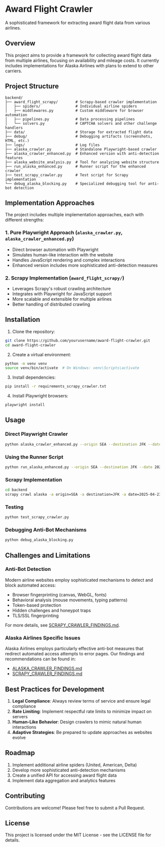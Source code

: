 # Award Flight Crawler

A sophisticated framework for extracting award flight data from various airlines.

## Overview

This project aims to provide a framework for collecting award flight data from multiple airlines, focusing on availability and mileage costs. It currently includes implementations for Alaska Airlines with plans to extend to other carriers.

## Project Structure

```
backend/
├── award_flight_scrapy/        # Scrapy-based crawler implementation
│   ├── spiders/                # Individual airline spiders
│   ├── middlewares.py          # Custom middleware for browser automation
│   ├── pipelines.py            # Data processing pipelines
│   └── solvers.py              # CAPTCHA solvers and other challenge handlers
├── data/                       # Storage for extracted flight data
├── debug/                      # Debugging artifacts (screenshots, HTML, etc.)
├── logs/                       # Log files
├── alaska_crawler.py           # Standalone Playwright-based crawler
├── alaska_crawler_enhanced.py  # Enhanced version with anti-detection features
├── alaska_website_analysis.py  # Tool for analyzing website structure
├── run_alaska_enhanced.py      # Runner script for the enhanced crawler
├── test_scrapy_crawler.py      # Test script for Scrapy implementation
└── debug_alaska_blocking.py    # Specialized debugging tool for anti-bot detection
```

## Implementation Approaches

The project includes multiple implementation approaches, each with different strengths:

### 1. Pure Playwright Approach (`alaska_crawler.py`, `alaska_crawler_enhanced.py`)

- Direct browser automation with Playwright
- Simulates human-like interaction with the website
- Handles JavaScript rendering and complex interactions
- Enhanced version includes more sophisticated anti-detection measures

### 2. Scrapy Implementation (`award_flight_scrapy/`)

- Leverages Scrapy's robust crawling architecture
- Integrates with Playwright for JavaScript support
- More scalable and extensible for multiple airlines
- Better handling of distributed crawling

## Installation

1. Clone the repository:
```bash
git clone https://github.com/yourusername/award-flight-crawler.git
cd award-flight-crawler
```

2. Create a virtual environment:
```bash
python -m venv venv
source venv/bin/activate  # On Windows: venv\Scripts\activate
```

3. Install dependencies:
```bash
pip install -r requirements_scrapy_crawler.txt
```

4. Install Playwright browsers:
```bash
playwright install
```

## Usage

### Direct Playwright Crawler

```bash
python alaska_crawler_enhanced.py --origin SEA --destination JFK --date 2025-04-23 --headless
```

### Using the Runner Script

```bash
python run_alaska_enhanced.py --origin SEA --destination JFK --date 2025-04-23 --timeout 120
```

### Scrapy Implementation

```bash
cd backend
scrapy crawl alaska -a origin=SEA -a destination=JFK -a date=2025-04-23
```

### Testing

```bash
python test_scrapy_crawler.py
```

### Debugging Anti-Bot Mechanisms

```bash
python debug_alaska_blocking.py
```

## Challenges and Limitations

### Anti-Bot Detection

Modern airline websites employ sophisticated mechanisms to detect and block automated access:

- Browser fingerprinting (canvas, WebGL, fonts)
- Behavioral analysis (mouse movements, typing patterns)
- Token-based protection
- Hidden challenges and honeypot traps
- TLS/SSL fingerprinting

For more details, see [SCRAPY_CRAWLER_FINDINGS.md](SCRAPY_CRAWLER_FINDINGS.md).

### Alaska Airlines Specific Issues

Alaska Airlines employs particularly effective anti-bot measures that redirect automated access attempts to error pages. Our findings and recommendations can be found in:

- [ALASKA_CRAWLER_FINDINGS.md](ALASKA_CRAWLER_FINDINGS.md)
- [SCRAPY_CRAWLER_FINDINGS.md](SCRAPY_CRAWLER_FINDINGS.md)

## Best Practices for Development

1. **Legal Compliance**: Always review terms of service and ensure legal compliance
2. **Rate Limiting**: Implement respectful rate limits to minimize impact on servers
3. **Human-Like Behavior**: Design crawlers to mimic natural human interactions
4. **Adaptive Strategies**: Be prepared to update approaches as websites evolve

## Roadmap

1. Implement additional airline spiders (United, American, Delta)
2. Develop more sophisticated anti-detection mechanisms
3. Create a unified API for accessing award flight data
4. Implement data aggregation and analytics features

## Contributing

Contributions are welcome! Please feel free to submit a Pull Request.

## License

This project is licensed under the MIT License - see the LICENSE file for details. 